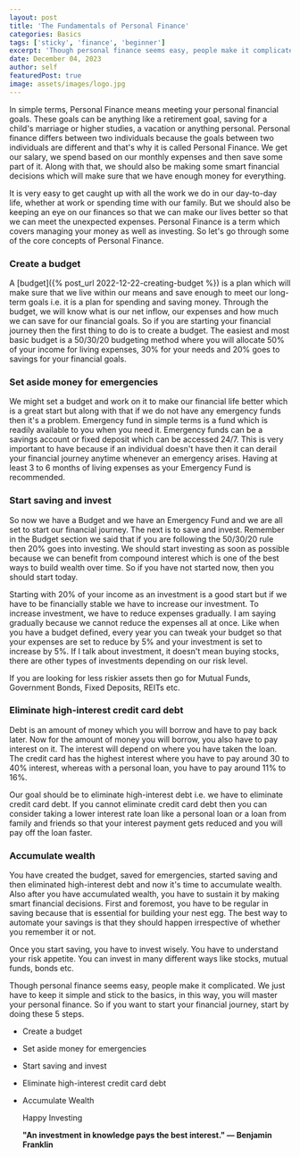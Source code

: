 ```yaml
---
layout: post
title: 'The Fundamentals of Personal Finance'
categories: Basics
tags: ['sticky', 'finance', 'beginner']
excerpt: 'Though personal finance seems easy, people make it complicated. We just have to keep it simple and stick to the basics, in this way, you will master your finances.'
date: December 04, 2023
author: self
featuredPost: true
image: assets/images/logo.jpg
---
```


In simple terms, Personal Finance means meeting your personal financial goals. These goals can be anything like a retirement goal, saving for a child's marriage or higher studies, a vacation or anything personal. Personal finance differs between two individuals because the goals between two individuals are different and that's why it is called Personal Finance. We get our salary, we spend based on our monthly expenses and then save some part of it. Along with that, we should also be making some smart financial decisions which will make sure that we have enough money for everything.

It is very easy to get caught up with all the work we do in our day-to-day life, whether at work or spending time with our family. But we should also be keeping an eye on our finances so that we can make our lives better so that we can meet the unexpected expenses. Personal Finance is a term which covers managing your money as well as investing. So let's go through some of the core concepts of Personal Finance.

### Create a budget

A [budget]({% post_url 2022-12-22-creating-budget %}) is a plan which will make sure that we live within our means and save enough to meet our long-term goals i.e. it is a plan for spending and saving money. Through the budget, we will know what is our net inflow, our expenses and how much we can save for our financial goals. So if you are starting your financial journey then the first thing to do is to create a budget. The easiest and most basic budget is a 50/30/20 budgeting method where you will allocate 50% of your income for living expenses, 30% for your needs and 20% goes to savings for your financial goals.

### Set aside money for emergencies

We might set a budget and work on it to make our financial life better which is a great start but along with that if we do not have any emergency funds then it's a problem. Emergency fund in simple terms is a fund which is readily available to you when you need it. Emergency funds can be a savings account or fixed deposit which can be accessed 24/7. This is very important to have because if an individual doesn't have then it can derail your financial journey anytime whenever an emergency arises. Having at least 3 to 6 months of living expenses as your Emergency Fund is recommended. 

### Start saving and invest

So now we have a Budget and we have an Emergency Fund and we are all set to start our financial journey. The next is to save and invest. Remember in the Budget section we said that if you are following the 50/30/20 rule then 20% goes into investing. We should start investing as soon as possible because we can benefit from compound interest which is one of the best ways to build wealth over time. So if you have not started now, then you should start today.

Starting with 20% of your income as an investment is a good start but if we have to be financially stable we have to increase our investment. To increase investment, we have to reduce expenses gradually. I am saying gradually because we cannot reduce the expenses all at once. Like when you have a budget defined, every year you can tweak your budget so that your expenses are set to reduce by 5% and your investment is set to increase by 5%. If I talk about investment, it doesn't mean buying stocks, there are other types of investments depending on our risk level. 

If you are looking for less riskier assets then go for Mutual Funds, Government Bonds, Fixed Deposits, REITs etc.

### Eliminate high-interest credit card debt

Debt is an amount of money which you will borrow and have to pay back later. Now for the amount of money you will borrow, you also have to pay interest on it. The interest will depend on where you have taken the loan. The credit card has the highest interest where you have to pay around 30 to 40% interest, whereas with a personal loan, you have to pay around 11% to 16%.

Our goal should be to eliminate high-interest debt i.e. we have to eliminate credit card debt. If you cannot eliminate credit card debt then you can consider taking a lower interest rate loan like a personal loan or a loan from family and friends so that your interest payment gets reduced and you will pay off the loan faster.

### Accumulate wealth

You have created the budget, saved for emergencies, started saving and then eliminated high-interest debt and now it's time to accumulate wealth. Also after you have accumulated wealth, you have to sustain it by making smart financial decisions. First and foremost, you have to be regular in saving because that is essential for building your nest egg. The best way to automate your savings is that they should happen irrespective of whether you remember it or not.

Once you start saving, you have to invest wisely. You have to understand your risk appetite. You can invest in many different ways like stocks, mutual funds, bonds etc. 

Though personal finance seems easy, people make it complicated. We just have to keep it simple and stick to the basics, in this way, you will master your personal finance. So if you want to start your financial journey, start by doing these 5 steps.

- Create a budget
- Set aside money for emergencies
- Start saving and invest
- Eliminate high-interest credit card debt
- Accumulate Wealth

  Happy Investing
  
  **"An investment in knowledge pays the best interest." — Benjamin Franklin**
